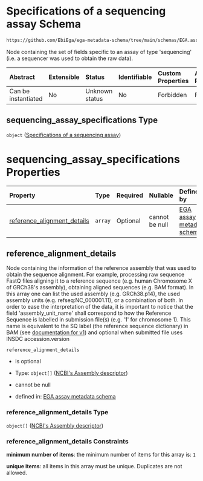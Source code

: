 # Specifications of a sequencing assay Schema

```txt
https://github.com/EbiEga/ega-metadata-schema/tree/main/schemas/EGA.assay.json#/properties/assay_type_specifications/properties/sequencing_assay_specifications
```

Node containing the set of fields specific to an assay of type 'sequencing' (i.e. a sequencer was used to obtain the raw data).

| Abstract            | Extensible | Status         | Identifiable | Custom Properties | Additional Properties | Access Restrictions | Defined In                                                                 |
| :------------------ | :--------- | :------------- | :----------- | :---------------- | :-------------------- | :------------------ | :------------------------------------------------------------------------- |
| Can be instantiated | No         | Unknown status | No           | Forbidden         | Forbidden             | none                | [EGA.assay.json\*](../../../schemas/EGA.assay.json "open original schema") |

## sequencing\_assay\_specifications Type

`object` ([Specifications of a sequencing assay](ega-11-properties-assay-type-specifications-properties-specifications-of-a-sequencing-assay.md))

# sequencing\_assay\_specifications Properties

| Property                                                      | Type    | Required | Nullable       | Defined by                                                                                                                                                                                                                                                                                          |
| :------------------------------------------------------------ | :------ | :------- | :------------- | :-------------------------------------------------------------------------------------------------------------------------------------------------------------------------------------------------------------------------------------------------------------------------------------------------- |
| [reference\_alignment\_details](#reference_alignment_details) | `array` | Optional | cannot be null | [EGA assay metadata schema](ega-12-definitions-reference-assembly-and-sequence-details.md "https://github.com/EbiEga/ega-metadata-schema/tree/main/schemas/EGA.assay.json#/properties/assay_type_specifications/properties/sequencing_assay_specifications/properties/reference_alignment_details") |

## reference\_alignment\_details

Node containing the information of the reference assembly that was used to obtain the sequence alignment. For example, processing raw sequence FastQ files aligning it to a reference sequence (e.g. human Chromosome X of GRCh38's assembly), obtaining aligned sequences (e.g. BAM format). In this array one can list the used assembly (e.g. GRCh38.p14), the used assembly units (e.g. refseq:NC\_000001.11), or a combination of both. In order to ease the interpretation of the data, it is important to notice that the field 'assembly\_unit\_name' shall correspond to how the Reference Sequence is labelled in submission file(s) (e.g. '1' for chromosome 1). This name is equivalent to the SQ label (the reference sequence dictionary) in BAM (see [documentation for v1](https://samtools.github.io/hts-specs/SAMv1.pdf)) and optional when submitted file uses INSDC accession.version

`reference_alignment_details`

*   is optional

*   Type: `object[]` ([NCBI's Assembly descriptor](ega-12-definitions-ncbis-assembly-descriptor.md))

*   cannot be null

*   defined in: [EGA assay metadata schema](ega-12-definitions-reference-assembly-and-sequence-details.md "https://github.com/EbiEga/ega-metadata-schema/tree/main/schemas/EGA.assay.json#/properties/assay_type_specifications/properties/sequencing_assay_specifications/properties/reference_alignment_details")

### reference\_alignment\_details Type

`object[]` ([NCBI's Assembly descriptor](ega-12-definitions-ncbis-assembly-descriptor.md))

### reference\_alignment\_details Constraints

**minimum number of items**: the minimum number of items for this array is: `1`

**unique items**: all items in this array must be unique. Duplicates are not allowed.
